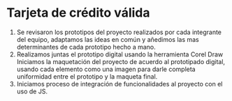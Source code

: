 # Tarjeta de crédito válida

1. Se revisaron los prototipos del proyecto realizados por cada integrante del equipo, adaptamos las ideas en común y añedimos las mas determinantes de cada prototipo hecho a mano.
2. Realizamos juntas el prototipo digital usando la herramienta Corel Draw
Iniciamos la maquetación del proyecto de acuerdo al prototipado digital, usando cada elemento como una imagen para darle completa uniformidad entre el prototipo y la maqueta final.
3. Iniciamos proceso de integración de funcionalidades al proyecto con el uso de JS.